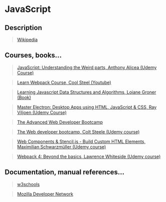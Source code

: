 # JavaScript

## Description

>[Wikipedia](https://en.wikipedia.org/wiki/JavaScript)

## Courses, books...

>[JavaScript: Understanding the Weird parts, Anthony Alicea (Udemy Course)](../javascript-understanding-the-weird-parts/jutwp.md)

>[Learn Webpack Course, Cool Steel (Youtube)](https://www.youtube.com/playlist?list=PLblA84xge2_zwxh3XJqy6UVxS60YdusY8)

>[Learning Javascript Data Structures and Algorithms, Loiane Groner (Book)](../js_data_structures_and_algorithms/jdsaa.md)

>[Master Electron: Desktop Apps using HTML, JavaScript & CSS, Ray Viljoen (Udemy Course) ](../master_electron_desktop_apps_using_html_javascript_and_css/medauhjac.md)

>[The Advanced Web Developer Bootcamp](../the-advanced-web-developer-bootcamp/tawdb.md)

>[The Web developer bootcamp, Colt Steele (Udemy course)](../the-web-developer-bootcamp/twdb.md)

>[Web Components & Stencil.js - Build Custom HTML Elements, Maximilian Schwarzmüller (Udemy course)](../web-components-and-stencil/wcas.md)

>[Webpack 4: Beyond the basics, Lawrence Whiteside (Udemy course)](../webpack4_beyond_the_basics/wbtb.md)


## Documentation, manual references...

>[w3schools](https://www.w3schools.com/jsref/)

>[Mozilla Developer Network](https://developer.mozilla.org/en-US/docs/Web/JavaScript)
